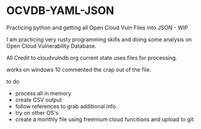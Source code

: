 # OCVDB-YAML-JSON
Practicing python and getting all Open Cloud Vuln Files into JSON - WIP

I am practicing very rusty programming skills and doing some analysis on Open Cloud Vulnerability Database. 

All Credit to cloudvulndb.org
current state uses files for processing.

works on windows 10 
commented the crap out of the file.

to do
- process all in memory
- create CSV output
- follow references to grab additional info.
- try on other OS's
- create a monthly file using freemium cloud funcitions and upload to git.

